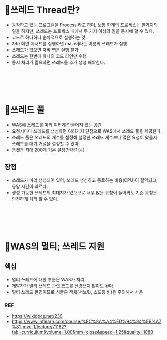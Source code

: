 # 📌쓰레드 Thread란?
- 동작하고 있는 프로그램을 Process 라고 하며, 보통 한개의 프로세스는 한가지의 일을 하지만, 쓰레드는 프로세스 내에서 두 가지 이상의 일을 동시에 할 수 있다.
- 코드르 하나하나 순차적으로 실행하는 것
- 자바 메인 메서드를 실행하면 main이라는 이름의 쓰레드가 실행
- 쓰레드가 없으면 자바 앱은 실행 불가
- 쓰레드는 한번에 하나의 코드 라인만 수행
- 동시 처리가 필요하면 쓰레드를 추가 생성 해야한다.
<br>
<br>
<br>
<br>

# 📌쓰레드 풀
- WAS에 쓰레드를 미리 여러게 만들어져 있는 공간
- 요청시마다 쓰레드를 생성하면 여러가지 단점으로 WAS에서 쓰레드 풀을 제공한다.
- 쓰레드 풀은 쓰레드의 개수를 설정해 설정한 쓰레드 개수보다 많은 요청이 왔을시 쓰레드를 대기,거절을 설정할 수 있따.
-  톰캣은 최대 200개 기본 설정(변경가능)
## 장점
- 쓰레드가 미리 생성되어 있어, 쓰레드 생성하고 종료하는 비용(CPU)이 절약되고, 응답 시간이 빠르다.
- 생성 가능한 쓰레드의 최대치가 있으므로 너무 많은 요청이 들어와도 기존 요청은 안전하게 처리 할 수 있다.
<br>
<br>
<br>
<br>

# 📌WAS의 멀티; 쓰레드 지원
## 핵심
- 멀티 쓰레드에 대한 부분은 WAS가 처리
- 개발자가 멀티 쓰레드 관련 코드를 신경쓰지 않아도 된다.
- 멀티 쓰레드 환경이므로 싱글톤 객체(서브릿, 스프링 빈)은 주의해서 사용
### REF
- https://wikidocs.net/230
- https://www.inflearn.com/course/%EC%8A%A4%ED%94%84%EB%A7%81-mvc-1/lecture/71162?tab=curriculum&volume=1.00&mm=close&speed=1.25&quality=1080